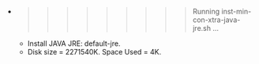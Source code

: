 * >>>>>>>>> Running inst-min-con-xtra-java-jre.sh ...
  * Install JAVA JRE: default-jre.
  * Disk size = 2271540K. Space Used = 4K.
